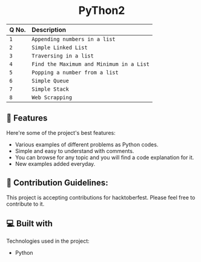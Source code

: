 <h1 align="center" id="title">PyThon2</h1>

| Q No. |     Description    |
| :-------- | :------- |
| `1` | `Appending numbers in a list` |
| `2` | `Simple Linked List` |
| `3` | `Traversing in a list` | 
| `4` | `Find the Maximum and Minimum in a List` | 
| `5` | `Popping a number from a list` | 
| `6` | `Simple Queue` |
| `7` | `Simple Stack` | 
| `8` | `Web Scrapping` |

  
<h2>🧐 Features</h2>

Here're some of the project's best features:

*   Various examples of different problems as Python codes.
*   Simple and easy to understand with comments.
*   You can browse for any topic and you will find a code explanation for it.
*   New examples added everyday.

<h2>🍰 Contribution Guidelines:</h2>

This project is accepting contributions for hacktoberfest. Please feel free to contribute to it.

  
  
<h2>💻 Built with</h2>

Technologies used in the project:

*   Python
